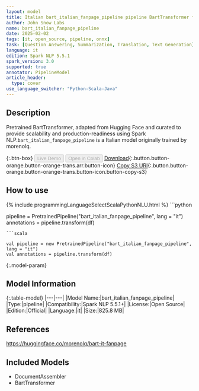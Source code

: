 ```yaml
---
layout: model
title: Italian bart_italian_fanpage_pipeline pipeline BartTransformer from morenolq
author: John Snow Labs
name: bart_italian_fanpage_pipeline
date: 2025-02-02
tags: [it, open_source, pipeline, onnx]
task: [Question Answering, Summarization, Translation, Text Generation]
language: it
edition: Spark NLP 5.5.1
spark_version: 3.0
supported: true
annotator: PipelineModel
article_header:
  type: cover
use_language_switcher: "Python-Scala-Java"
---
```


## Description

Pretrained BartTransformer, adapted from Hugging Face and curated to provide scalability and production-readiness using Spark NLP.`bart_italian_fanpage_pipeline` is a Italian model originally trained by morenolq.

{:.btn-box}
<button class="button button-orange" disabled>Live Demo</button>
<button class="button button-orange" disabled>Open in Colab</button>
[Download](https://s3.amazonaws.com/auxdata.johnsnowlabs.com/public/models/bart_italian_fanpage_pipeline_it_5.5.1_3.0_1738532127951.zip){:.button.button-orange.button-orange-trans.arr.button-icon}
[Copy S3 URI](s3://auxdata.johnsnowlabs.com/public/models/bart_italian_fanpage_pipeline_it_5.5.1_3.0_1738532127951.zip){:.button.button-orange.button-orange-trans.button-icon.button-copy-s3}

## How to use



<div class="tabs-box" markdown="1">
{% include programmingLanguageSelectScalaPythonNLU.html %}
```python

pipeline = PretrainedPipeline("bart_italian_fanpage_pipeline", lang = "it")
annotations =  pipeline.transform(df)   

```
```scala

val pipeline = new PretrainedPipeline("bart_italian_fanpage_pipeline", lang = "it")
val annotations = pipeline.transform(df)

```
</div>

{:.model-param}
## Model Information

{:.table-model}
|---|---|
|Model Name:|bart_italian_fanpage_pipeline|
|Type:|pipeline|
|Compatibility:|Spark NLP 5.5.1+|
|License:|Open Source|
|Edition:|Official|
|Language:|it|
|Size:|825.8 MB|

## References

https://huggingface.co/morenolq/bart-it-fanpage

## Included Models

- DocumentAssembler
- BartTransformer